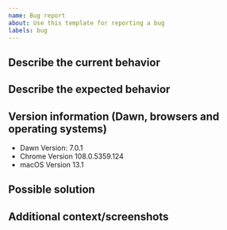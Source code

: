 ```yaml
---
name: Bug report
about: Use this template for reporting a bug
labels: bug
---
```


## Describe the current behavior

## Describe the expected behavior

## Version information (Dawn, browsers and operating systems)

- Dawn Version: 7.0.1
- Chrome Version 108.0.5359.124
- macOS Version 13.1

## Possible solution

## Additional context/screenshots

<!-- Add any other context about the problem here. If applicable, add screenshots to help explain. -->
